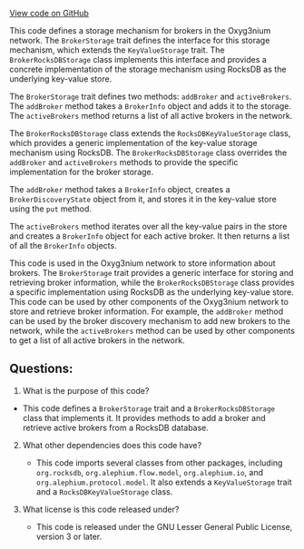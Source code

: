 [View code on GitHub](https://github.com/alephium/alephium/flow/src/main/scala/org/alephium/flow/io/BrokerStorage.scala)

This code defines a storage mechanism for brokers in the Oxyg3nium network. The `BrokerStorage` trait defines the interface for this storage mechanism, which extends the `KeyValueStorage` trait. The `BrokerRocksDBStorage` class implements this interface and provides a concrete implementation of the storage mechanism using RocksDB as the underlying key-value store.

The `BrokerStorage` trait defines two methods: `addBroker` and `activeBrokers`. The `addBroker` method takes a `BrokerInfo` object and adds it to the storage. The `activeBrokers` method returns a list of all active brokers in the network.

The `BrokerRocksDBStorage` class extends the `RocksDBKeyValueStorage` class, which provides a generic implementation of the key-value storage mechanism using RocksDB. The `BrokerRocksDBStorage` class overrides the `addBroker` and `activeBrokers` methods to provide the specific implementation for the broker storage.

The `addBroker` method takes a `BrokerInfo` object, creates a `BrokerDiscoveryState` object from it, and stores it in the key-value store using the `put` method.

The `activeBrokers` method iterates over all the key-value pairs in the store and creates a `BrokerInfo` object for each active broker. It then returns a list of all the `BrokerInfo` objects.

This code is used in the Oxyg3nium network to store information about brokers. The `BrokerStorage` trait provides a generic interface for storing and retrieving broker information, while the `BrokerRocksDBStorage` class provides a specific implementation using RocksDB as the underlying key-value store. This code can be used by other components of the Oxyg3nium network to store and retrieve broker information. For example, the `addBroker` method can be used by the broker discovery mechanism to add new brokers to the network, while the `activeBrokers` method can be used by other components to get a list of all active brokers in the network.
## Questions: 
 1. What is the purpose of this code?
   - This code defines a `BrokerStorage` trait and a `BrokerRocksDBStorage` class that implements it. It provides methods to add a broker and retrieve active brokers from a RocksDB database.

2. What other dependencies does this code have?
   - This code imports several classes from other packages, including `org.rocksdb`, `org.alephium.flow.model`, `org.alephium.io`, and `org.alephium.protocol.model`. It also extends a `KeyValueStorage` trait and a `RocksDBKeyValueStorage` class.

3. What license is this code released under?
   - This code is released under the GNU Lesser General Public License, version 3 or later.